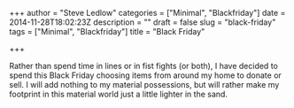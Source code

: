 +++
author = "Steve Ledlow"
categories = ["Minimal", "Blackfriday"]
date = 2014-11-28T18:02:23Z
description = ""
draft = false
slug = "black-friday"
tags = ["Minimal", "Blackfriday"]
title = "Black Friday"

+++


Rather than spend time in lines or in fist fights (or both), I have decided to spend this Black Friday choosing items from around my home to donate or sell. I will add nothing to my material possessions, but will rather make my footprint in this material world just a little lighter in the sand.
